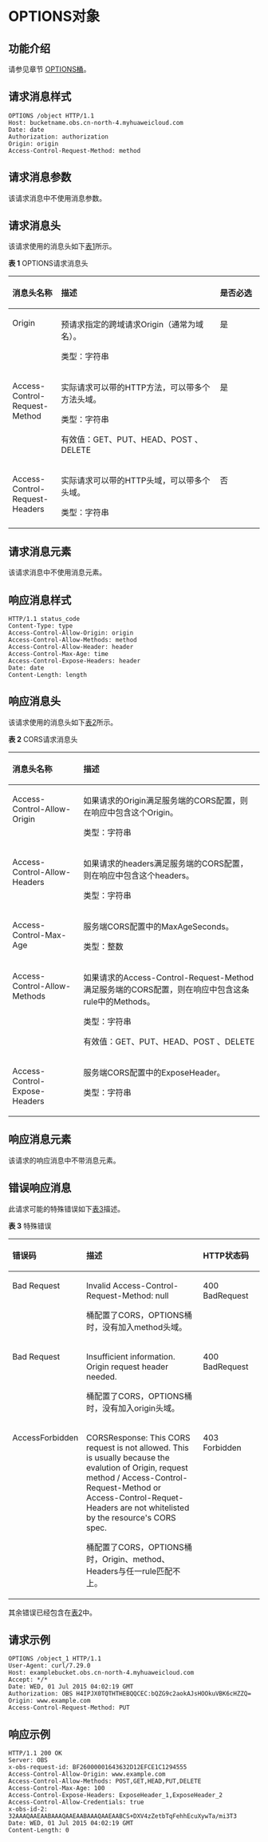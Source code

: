 # OPTIONS对象<a name="ZH-CN_TOPIC_0100846769"></a>

## 功能介绍<a name="section5584184924715"></a>

请参见章节  [OPTIONS桶](OPTIONS桶.md)。

## 请求消息样式<a name="section20503664"></a>

```
OPTIONS /object HTTP/1.1 
Host: bucketname.obs.cn-north-4.myhuaweicloud.com 
Date: date
Authorization: authorization
Origin: origin
Access-Control-Request-Method: method
```

## 请求消息参数<a name="section50315253"></a>

该请求消息中不使用消息参数。

## 请求消息头<a name="section50184093"></a>

该请求使用的消息头如下[表1](#table39180475205737)所示。

**表 1**  OPTIONS请求消息头

<a name="table39180475205737"></a>
<table><thead align="left"><tr id="row43151909"><th class="cellrowborder" valign="top" width="19.388061193880613%" id="mcps1.2.4.1.1"><p id="p5643772"><a name="p5643772"></a><a name="p5643772"></a>消息头名称</p>
</th>
<th class="cellrowborder" valign="top" width="63.26367363263674%" id="mcps1.2.4.1.2"><p id="p54492350"><a name="p54492350"></a><a name="p54492350"></a>描述</p>
</th>
<th class="cellrowborder" valign="top" width="17.348265173482652%" id="mcps1.2.4.1.3"><p id="p51804245"><a name="p51804245"></a><a name="p51804245"></a>是否必选</p>
</th>
</tr>
</thead>
<tbody><tr id="row35394345"><td class="cellrowborder" valign="top" width="19.388061193880613%" headers="mcps1.2.4.1.1 "><p id="p48369697"><a name="p48369697"></a><a name="p48369697"></a>Origin</p>
</td>
<td class="cellrowborder" valign="top" width="63.26367363263674%" headers="mcps1.2.4.1.2 "><p id="p25631398"><a name="p25631398"></a><a name="p25631398"></a>预请求指定的跨域请求Origin（通常为域名）。</p>
<p id="p29355992"><a name="p29355992"></a><a name="p29355992"></a>类型：字符串</p>
</td>
<td class="cellrowborder" valign="top" width="17.348265173482652%" headers="mcps1.2.4.1.3 "><p id="p29025179"><a name="p29025179"></a><a name="p29025179"></a>是</p>
</td>
</tr>
<tr id="row59900021"><td class="cellrowborder" valign="top" width="19.388061193880613%" headers="mcps1.2.4.1.1 "><p id="p20063503"><a name="p20063503"></a><a name="p20063503"></a>Access-Control-Request-Method</p>
</td>
<td class="cellrowborder" valign="top" width="63.26367363263674%" headers="mcps1.2.4.1.2 "><p id="p14531029"><a name="p14531029"></a><a name="p14531029"></a>实际请求可以带的HTTP方法，可以带多个方法头域。</p>
<p id="p63670405"><a name="p63670405"></a><a name="p63670405"></a>类型：字符串</p>
<p id="p36162737"><a name="p36162737"></a><a name="p36162737"></a>有效值：GET、PUT、HEAD、POST 、DELETE</p>
</td>
<td class="cellrowborder" valign="top" width="17.348265173482652%" headers="mcps1.2.4.1.3 "><p id="p43500552"><a name="p43500552"></a><a name="p43500552"></a>是</p>
</td>
</tr>
<tr id="row55960654"><td class="cellrowborder" valign="top" width="19.388061193880613%" headers="mcps1.2.4.1.1 "><p id="p36519148"><a name="p36519148"></a><a name="p36519148"></a>Access-Control-Request-Headers</p>
</td>
<td class="cellrowborder" valign="top" width="63.26367363263674%" headers="mcps1.2.4.1.2 "><p id="p5260986"><a name="p5260986"></a><a name="p5260986"></a>实际请求可以带的HTTP头域，可以带多个头域。</p>
<p id="p47348874"><a name="p47348874"></a><a name="p47348874"></a>类型：字符串</p>
</td>
<td class="cellrowborder" valign="top" width="17.348265173482652%" headers="mcps1.2.4.1.3 "><p id="p10053604"><a name="p10053604"></a><a name="p10053604"></a>否</p>
</td>
</tr>
</tbody>
</table>

## 请求消息元素<a name="section49003659"></a>

该请求消息中不使用消息元素。

## 响应消息样式<a name="section38379751"></a>

```
HTTP/1.1 status_code
Content-Type: type
Access-Control-Allow-Origin: origin
Access-Control-Allow-Methods: method
Access-Control-Allow-Header: header
Access-Control-Max-Age: time
Access-Control-Expose-Headers: header
Date: date
Content-Length: length
```

## 响应消息头<a name="section9873442"></a>

该请求使用的消息头如下[表2](#table14690348205823)所示。

**表 2**  CORS请求消息头

<a name="table14690348205823"></a>
<table><thead align="left"><tr id="row37872586"><th class="cellrowborder" valign="top" width="28.28%" id="mcps1.2.3.1.1"><p id="p47780665"><a name="p47780665"></a><a name="p47780665"></a>消息头名称</p>
</th>
<th class="cellrowborder" valign="top" width="71.72%" id="mcps1.2.3.1.2"><p id="p45028689"><a name="p45028689"></a><a name="p45028689"></a>描述</p>
</th>
</tr>
</thead>
<tbody><tr id="row23445177"><td class="cellrowborder" valign="top" width="28.28%" headers="mcps1.2.3.1.1 "><p id="p20011161"><a name="p20011161"></a><a name="p20011161"></a>Access-Control-Allow-Origin</p>
</td>
<td class="cellrowborder" valign="top" width="71.72%" headers="mcps1.2.3.1.2 "><p id="p10291354"><a name="p10291354"></a><a name="p10291354"></a>如果请求的Origin满足服务端的CORS配置，则在响应中包含这个Origin。</p>
<p id="p25513326"><a name="p25513326"></a><a name="p25513326"></a>类型：字符串</p>
</td>
</tr>
<tr id="row28293347"><td class="cellrowborder" valign="top" width="28.28%" headers="mcps1.2.3.1.1 "><p id="p10059805"><a name="p10059805"></a><a name="p10059805"></a>Access-Control-Allow-Headers</p>
</td>
<td class="cellrowborder" valign="top" width="71.72%" headers="mcps1.2.3.1.2 "><p id="p9537904"><a name="p9537904"></a><a name="p9537904"></a>如果请求的headers满足服务端的CORS配置，则在响应中包含这个headers。</p>
<p id="p18732274"><a name="p18732274"></a><a name="p18732274"></a>类型：字符串</p>
</td>
</tr>
<tr id="row34372739"><td class="cellrowborder" valign="top" width="28.28%" headers="mcps1.2.3.1.1 "><p id="p32728446"><a name="p32728446"></a><a name="p32728446"></a>Access-Control-Max-Age</p>
</td>
<td class="cellrowborder" valign="top" width="71.72%" headers="mcps1.2.3.1.2 "><p id="p33758474"><a name="p33758474"></a><a name="p33758474"></a>服务端CORS配置中的MaxAgeSeconds。</p>
<p id="p35390814"><a name="p35390814"></a><a name="p35390814"></a>类型：整数</p>
</td>
</tr>
<tr id="row50081870"><td class="cellrowborder" valign="top" width="28.28%" headers="mcps1.2.3.1.1 "><p id="p30099699"><a name="p30099699"></a><a name="p30099699"></a>Access-Control-Allow-Methods</p>
</td>
<td class="cellrowborder" valign="top" width="71.72%" headers="mcps1.2.3.1.2 "><p id="p22156577"><a name="p22156577"></a><a name="p22156577"></a>如果请求的Access-Control-Request-Method满足服务端的CORS配置，则在响应中包含这条rule中的Methods。</p>
<p id="p65191466"><a name="p65191466"></a><a name="p65191466"></a>类型：字符串</p>
<p id="p49852287"><a name="p49852287"></a><a name="p49852287"></a>有效值：GET、PUT、HEAD、POST 、DELETE</p>
</td>
</tr>
<tr id="row46017399"><td class="cellrowborder" valign="top" width="28.28%" headers="mcps1.2.3.1.1 "><p id="p36421857"><a name="p36421857"></a><a name="p36421857"></a>Access-Control-Expose-Headers</p>
</td>
<td class="cellrowborder" valign="top" width="71.72%" headers="mcps1.2.3.1.2 "><p id="p64489295"><a name="p64489295"></a><a name="p64489295"></a>服务端CORS配置中的ExposeHeader。</p>
<p id="p43532747"><a name="p43532747"></a><a name="p43532747"></a>类型：字符串</p>
</td>
</tr>
</tbody>
</table>

## 响应消息元素<a name="section21752117"></a>

该请求的响应消息中不带消息元素。

## 错误响应消息<a name="section61551329"></a>

此请求可能的特殊错误如下[表3](#table38908138205823)描述。

**表 3**  特殊错误

<a name="table38908138205823"></a>
<table><thead align="left"><tr id="row31266288"><th class="cellrowborder" valign="top" width="26.529999999999998%" id="mcps1.2.4.1.1"><p id="p49541410"><a name="p49541410"></a><a name="p49541410"></a>错误码</p>
</th>
<th class="cellrowborder" valign="top" width="48.980000000000004%" id="mcps1.2.4.1.2"><p id="p53431297"><a name="p53431297"></a><a name="p53431297"></a>描述</p>
</th>
<th class="cellrowborder" valign="top" width="24.490000000000002%" id="mcps1.2.4.1.3"><p id="p32967796"><a name="p32967796"></a><a name="p32967796"></a>HTTP状态码</p>
</th>
</tr>
</thead>
<tbody><tr id="row53145828"><td class="cellrowborder" valign="top" width="26.529999999999998%" headers="mcps1.2.4.1.1 "><p id="p9844792"><a name="p9844792"></a><a name="p9844792"></a>Bad Request</p>
</td>
<td class="cellrowborder" valign="top" width="48.980000000000004%" headers="mcps1.2.4.1.2 "><p id="p59230681"><a name="p59230681"></a><a name="p59230681"></a>Invalid Access-Control-Request-Method: null</p>
<p id="p63314081"><a name="p63314081"></a><a name="p63314081"></a>桶配置了CORS，OPTIONS桶时，没有加入method头域。</p>
</td>
<td class="cellrowborder" valign="top" width="24.490000000000002%" headers="mcps1.2.4.1.3 "><p id="p28166943"><a name="p28166943"></a><a name="p28166943"></a>400 BadRequest</p>
</td>
</tr>
<tr id="row52175903"><td class="cellrowborder" valign="top" width="26.529999999999998%" headers="mcps1.2.4.1.1 "><p id="p65498646"><a name="p65498646"></a><a name="p65498646"></a>Bad Request</p>
</td>
<td class="cellrowborder" valign="top" width="48.980000000000004%" headers="mcps1.2.4.1.2 "><p id="p3790072"><a name="p3790072"></a><a name="p3790072"></a>Insufficient information. Origin request header needed.</p>
<p id="p34110654"><a name="p34110654"></a><a name="p34110654"></a>桶配置了CORS，OPTIONS桶时，没有加入origin头域。</p>
</td>
<td class="cellrowborder" valign="top" width="24.490000000000002%" headers="mcps1.2.4.1.3 "><p id="p11499566"><a name="p11499566"></a><a name="p11499566"></a>400 BadRequest</p>
</td>
</tr>
<tr id="row36387235"><td class="cellrowborder" valign="top" width="26.529999999999998%" headers="mcps1.2.4.1.1 "><p id="p61684923"><a name="p61684923"></a><a name="p61684923"></a>AccessForbidden</p>
</td>
<td class="cellrowborder" valign="top" width="48.980000000000004%" headers="mcps1.2.4.1.2 "><p id="p30422880"><a name="p30422880"></a><a name="p30422880"></a>CORSResponse: This CORS request is not allowed. This is usually because the evalution of Origin, request method / Access-Control-Request-Method or Access-Control-Requet-Headers are not whitelisted by the resource's CORS spec.</p>
<p id="p5370466"><a name="p5370466"></a><a name="p5370466"></a>桶配置了CORS，OPTIONS桶时，Origin、method、Headers与任一rule匹配不上。</p>
</td>
<td class="cellrowborder" valign="top" width="24.490000000000002%" headers="mcps1.2.4.1.3 "><p id="p32354629"><a name="p32354629"></a><a name="p32354629"></a>403 Forbidden</p>
</td>
</tr>
</tbody>
</table>

其余错误已经包含在[表2](错误码.md#d0e843)中。

## 请求示例<a name="section14482163815396"></a>

```
OPTIONS /object_1 HTTP/1.1
User-Agent: curl/7.29.0
Host: examplebucket.obs.cn-north-4.myhuaweicloud.com
Accept: */*
Date: WED, 01 Jul 2015 04:02:19 GMT
Authorization: OBS H4IPJX0TQTHTHEBQQCEC:bQZG9c2aokAJsHOOkuVBK6cHZZQ=
Origin: www.example.com
Access-Control-Request-Method: PUT
```

## 响应示例<a name="section76081155815"></a>

```
HTTP/1.1 200 OK
Server: OBS
x-obs-request-id: BF26000001643632D12EFCE1C1294555
Access-Control-Allow-Origin: www.example.com
Access-Control-Allow-Methods: POST,GET,HEAD,PUT,DELETE
Access-Control-Max-Age: 100
Access-Control-Expose-Headers: ExposeHeader_1,ExposeHeader_2
Access-Control-Allow-Credentials: true
x-obs-id-2: 32AAAQAAEAABAAAQAAEAABAAAQAAEAABCS+DXV4zZetbTqFehhEcuXywTa/mi3T3
Date: WED, 01 Jul 2015 04:02:19 GMT
Content-Length: 0
```

